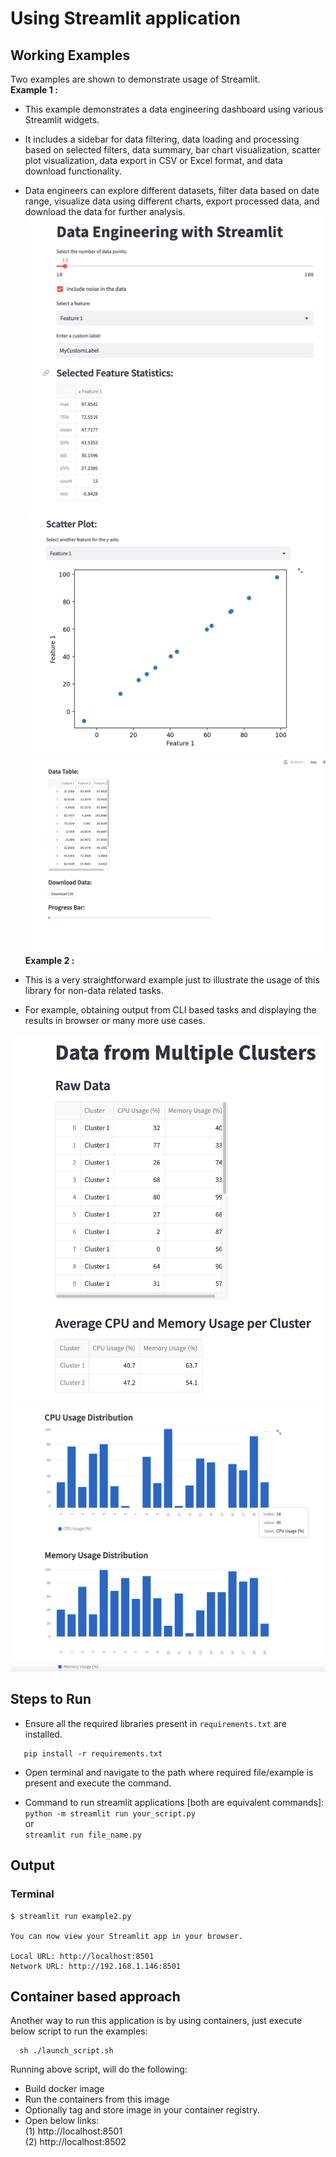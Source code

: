 # Using Streamlit application
## Working Examples
Two examples are shown to demonstrate usage of Streamlit.
**</br>Example 1 :**
 - This example demonstrates a data engineering dashboard using various Streamlit widgets. 

 - It includes a sidebar for data filtering, data loading and processing based on selected filters, data summary, bar chart visualization, scatter plot visualization, data export in CSV or Excel format, and data download functionality.

  - Data engineers can explore different datasets, filter data based on date range, visualize data using different charts, export processed data, and download the data for further analysis.
![Example 1 Image 1](images/eg1_1.png)
![Example 1 Image 2](images/eg1_2.png)
![Example 1 Image 3](images/eg1_3.png)
**</br>Example 2 :**
 - This is a very straightforward example just to illustrate the usage of this library for non-data related tasks.
  - For example, obtaining output from CLI based tasks and displaying the results in browser or many more use cases.

![Example 2 Image 1](images/eg2_1.png)
![Example 2 Image 2](images/eg2_2.png)
## Steps to Run
 - Ensure all the required libraries present in `requirements.txt` are installed.

 ```shell
    pip install -r requirements.txt
 ```
 - Open terminal and navigate to the path where required file/example is present and execute the command.
 
 - Command to run streamlit applications [both are equivalent commands]:  
`python -m streamlit run your_script.py` </br>or </br>
`streamlit run file_name.py`
 

## Output
### Terminal
```shell
$ streamlit run example2.py 

You can now view your Streamlit app in your browser.

Local URL: http://localhost:8501
Network URL: http://192.168.1.146:8501
```

## Container based approach
Another way to run this application is by using containers, just execute below script to run the examples: 
``` shell
  sh ./launch_script.sh
```
Running above script, will do the following:

 - Build docker image
 - Run the containers from this image 
 - Optionally tag and store image in your container registry.
 - Open below links: </br>
 (1) http://localhost:8501 </br>
 (2) http://localhost:8502